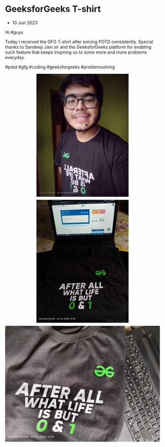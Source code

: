 # GeeksforGeeks T-shirt

- 10 Jun 2023

Hi #guys 

Today I received the GFG T-shirt after solving POTD consistently. Special thanks to Sandeep Jain sir and the GeeksforGeeks platform for enabling such feature that keeps inspiring us to solve more and more problems everyday.

#potd #gfg #coding #geeksforgeeks #problemsolving 

<div style="display: flex; flex-direction: row; justify-content: center; gap: 10px; flex-wrap: wrap;">

<img src="./assets/gfg-tshirt (1).jpeg" style="max-height:400px;" alt="Img"/>
<img src="./assets/gfg-tshirt (2).jpeg" style="max-height:400px;" alt="Img"/>
<img src="./assets/gfg-tshirt (3).jpeg" style="max-height:400px;" alt="Img"/>

</div> 